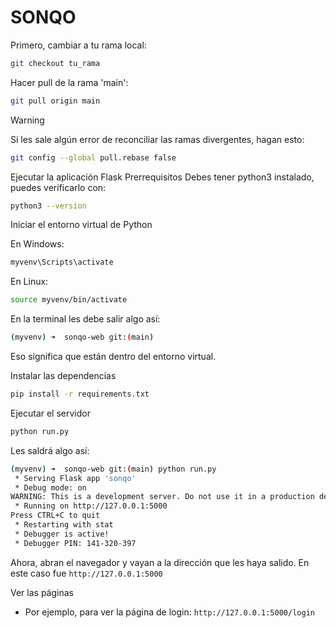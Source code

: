 # SONQO

Primero, cambiar a tu rama local:
```bash
git checkout tu_rama
```
Hacer pull de la rama 'main':
```bash
git pull origin main
```
> [!WARNING]
> Si les sale algún error de reconciliar las ramas divergentes, hagan esto:
>```bash
>git config --global pull.rebase false
>```

Ejecutar la aplicación Flask
Prerrequisitos
Debes tener python3 instalado, puedes verificarlo con:
```bash
python3 --version
```

Iniciar el entorno virtual de Python

En Windows:
```bash
myvenv\Scripts\activate
```

En Linux:
```bash
source myvenv/bin/activate
```

En la terminal les debe salir algo así:
```bash
(myvenv) ➜  sonqo-web git:(main)
```

Eso significa que están dentro del entorno virtual.

Instalar las dependencias
```bash
pip install -r requirements.txt
```

Ejecutar el servidor
```bash
python run.py
```

Les saldrá algo así:
```bash
(myvenv) ➜  sonqo-web git:(main) python run.py
 * Serving Flask app 'sonqo'
 * Debug mode: on
WARNING: This is a development server. Do not use it in a production deployment. Use a production WSGI server instead.
 * Running on http://127.0.0.1:5000
Press CTRL+C to quit
 * Restarting with stat
 * Debugger is active!
 * Debugger PIN: 141-320-397
```

Ahora, abran el navegador y vayan a la dirección que les haya salido. 
En este caso fue `http://127.0.0.1:5000`

Ver las páginas
- Por ejemplo, para ver la página de login:
`http://127.0.0.1:5000/login`
